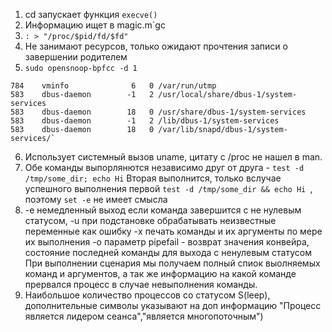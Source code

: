 1. cd запускает функция `execve()`
2. Информацию ищет в magic.m`gc
3. `: > "/proc/$pid/fd/$fd"`
4. Нe занимают ресурсов, только ожидают прочтения записи о завершении родителем
5. `sudo opensnoop-bpfcc -d 1`


```PID    COMM               FD ERR PATH
784    vminfo              6   0 /var/run/utmp
583    dbus-daemon        -1   2 /usr/local/share/dbus-1/system-services
583    dbus-daemon        18   0 /usr/share/dbus-1/system-services
583    dbus-daemon        -1   2 /lib/dbus-1/system-services
583    dbus-daemon        18   0 /var/lib/snapd/dbus-1/system-services/`
```
6. Использует системный вызов uname, цитату с /proc не нашел в man. 
7. Обе команды выпорлянются независимо друг от друга - `test -d /tmp/some_dir; echo Hi`
   Вторая выполнится, только вслучае успешного выполнения первой `test -d /tmp/some_dir && echo Hi `,
   поэтому  `set -e` не имеет смысла
8. 
   -e немедленный выход если команда завершится с не нулевым статусом, 
   -u  при подстановке обрабатывать неизвестные переменные как ошибку
   -x печать команды и их аргументы по мере их выполнения
   -o параметр
      pipefail - возврат значения конвейра, состояние последней команды для выхода с ненулевым статусом
           При выполнении сценария мы получаем полный спиок выолняемых команд и аргументов, 
           а так же информацию на какой команде прервался процесс в случае невыполнения команды. 
9. Наибольшое количество процессов со статусом  S(leep), дополнительные символы указывают на доп информацию
    "Процесс является лидером сеанса","является многопоточным")
